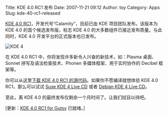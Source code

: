 Title: KDE 4.0 RC1 发布
Date: 2007-11-21 09:12
Author: toy
Category: Apps
Slug: kde-40-rc1-released

[KDE 4.0
RC1](http://www.kde.org/announcements/announce-4.0-rc1.php)，开发代号“Calamity”，目前已由
KDE 项目团队发布。该版本为 KDE 4.0 的首个候选发布版，标志 KDE 4.0
的大多数组件已接近发布质量。与此同时，KDE 4.0
开发平台的正式版本也已发布。

![KDE 4](http://i.linuxtoy.org/i/2007/04/kde-logo.jpg)

在 KDE 4.0 RC1 中，你将发现许多新令人兴奋的新技术，如：Plasma
桌面、Sonnet 拼写及语法检查技术、Phonen 多媒体框架、用于实时协作的
Decibel 框架等。

你可以从这里[下载 KDE 4.0 RC1
的源代码](http://www.kde.org/info/3.96.php)。如果你不愿编译就想体验 KDE
4.0 RC1，那么可以试试 [Suse KDE 4 Live
CD](http://home.kde.org/~binner/kde-four-live/) 或者 [Debian KDE 4 Live
CD](http://pkg-kde.alioth.debian.org/kde4livecd.html)。

至此，离 KDE 4.0 的最终发布仅剩余一个月时间了。让我们拭目以待吧。

[更新：[KDE 4.0 RC1 for
Gutsy](http://kubuntu.org/announcements/kde4-rc1.php) 已就绪。]
